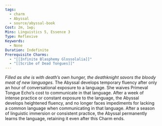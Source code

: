 ```yaml
---
tags:
  - charm
  - Abyssal
  - source/abyssal-book
Cost: 2m, 1wp; 
Mins: Linguistics 5, Essence 3
Type: Reflexive
Keywords:
  - None
Duration: Indefinite
Prerequisite Charms:
  - "[[Infinite Blasphemy Glossolalia]]"
  - "[[Scribe of Dead Tongues]]"
---
```

*Filled as she is with death’s own hunger, the deathknight savors the bloody meat of new languages.*
The Abyssal develops temporary fluency after only an hour of conversational exposure to a language. She waives Primeval Tongue Echo’s cost to communicate in that language.
After a week of intense practice or constant exposure to the language, the Abyssal develops heightened fluency, and no longer faces impediments for lacking a common language when communicating in that language.
After a season of linguistic immersion or consistent practice, the Abyssal permanently learns the language, retaining it even after this Charm ends.